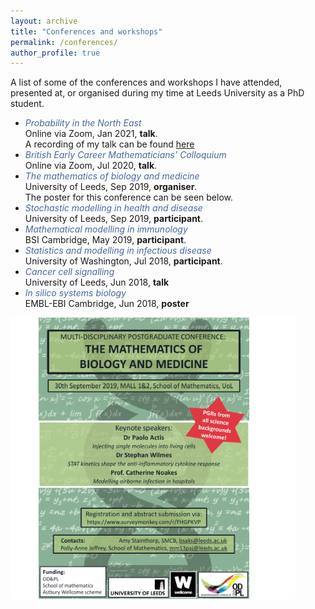 ```yaml
---
layout: archive
title: "Conferences and workshops"
permalink: /conferences/
author_profile: true
---
```


A list of some of the conferences and workshops I have attended, presented at, or organised during my time at Leeds University as a PhD student.

* *<span style="color:#47689e">Probability in the North East</span>*  
Online via Zoom, Jan 2021, **talk**.  
A recording of my talk can be found [here](https://www.youtube.com/watch?v=3eXdvkUeKBo)
* *<span style="color:#47689e">British Early Career Mathematicians' Colloquium</span>*  
Online via Zoom, Jul 2020, **talk**.  
* *<span style="color:#47689e">The mathematics of biology and medicine</span>*  
University of Leeds, Sep 2019, **organiser**.  
The poster for this conference can be seen below.  
* *<span style="color:#47689e">Stochastic modelling in health and disease</span>*  
University of Leeds, Sep 2019, **participant**.  
* *<span style="color:#47689e">Mathematical modelling in immunology</span>*  
BSI Cambridge, May 2019, **participant**.  
* *<span style="color:#47689e">Statistics and modelling in infectious disease</span>*  
University of Washington, Jul 2018, **participant**.  
* *<span style="color:#47689e">Cancer cell signalling</span>*  
University of Leeds, Jun 2018, **talk**  
* *<span style="color:#47689e">In silico systems biology</span>*  
EMBL-EBI Cambridge, Jun 2018, **poster**  

<img src="/images/Math_bio_use.png?raw=true"/>
